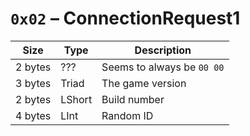 # `0x02` – ConnectionRequest1

| Size    | Type   | Description                |
| ------- | ------ | -------------------------- |
| 2 bytes | ???    | Seems to always be `00 00` |
| 3 bytes | Triad  | The game version           |
| 2 bytes | LShort | Build number               |
| 4 bytes | LInt   | Random ID                  |
